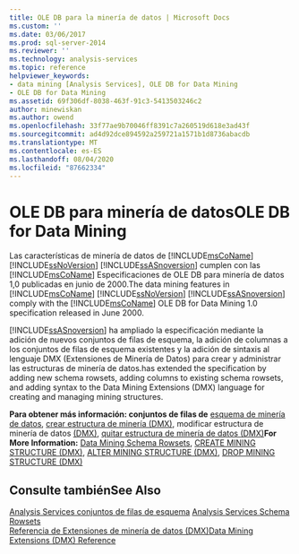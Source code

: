 ```yaml
---
title: OLE DB para la minería de datos | Microsoft Docs
ms.custom: ''
ms.date: 03/06/2017
ms.prod: sql-server-2014
ms.reviewer: ''
ms.technology: analysis-services
ms.topic: reference
helpviewer_keywords:
- data mining [Analysis Services], OLE DB for Data Mining
- OLE DB for Data Mining
ms.assetid: 69f306df-8038-463f-91c3-5413503246c2
author: minewiskan
ms.author: owend
ms.openlocfilehash: 33f77ae9b70046ff8391c7a260519d618e3ad43f
ms.sourcegitcommit: ad4d92dce894592a259721a1571b1d8736abacdb
ms.translationtype: MT
ms.contentlocale: es-ES
ms.lasthandoff: 08/04/2020
ms.locfileid: "87662334"
---
```

# <a name="ole-db-for-data-mining"></a><span data-ttu-id="125b5-102">OLE DB para minería de datos</span><span class="sxs-lookup"><span data-stu-id="125b5-102">OLE DB for Data Mining</span></span>
  <span data-ttu-id="125b5-103">Las características de minería de datos de [!INCLUDE[msCoName](../../includes/msconame-md.md)] [!INCLUDE[ssNoVersion](../../includes/ssnoversion-md.md)] [!INCLUDE[ssASnoversion](../../includes/ssasnoversion-md.md)] cumplen con las [!INCLUDE[msCoName](../../includes/msconame-md.md)] Especificaciones de OLE DB para minería de datos 1,0 publicadas en junio de 2000.</span><span class="sxs-lookup"><span data-stu-id="125b5-103">The data mining features in [!INCLUDE[msCoName](../../includes/msconame-md.md)] [!INCLUDE[ssNoVersion](../../includes/ssnoversion-md.md)] [!INCLUDE[ssASnoversion](../../includes/ssasnoversion-md.md)] comply with the [!INCLUDE[msCoName](../../includes/msconame-md.md)] OLE DB for Data Mining 1.0 specification released in June 2000.</span></span>  
  
 [!INCLUDE[ssASnoversion](../../includes/ssasnoversion-md.md)] <span data-ttu-id="125b5-104">ha ampliado la especificación mediante la adición de nuevos conjuntos de filas de esquema, la adición de columnas a los conjuntos de filas de esquema existentes y la adición de sintaxis al lenguaje DMX (Extensiones de Minería de Datos) para crear y administrar las estructuras de minería de datos.</span><span class="sxs-lookup"><span data-stu-id="125b5-104">has extended the specification by adding new schema rowsets, adding columns to existing schema rowsets, and adding syntax to the Data Mining Extensions (DMX) language for creating and managing mining structures.</span></span>  
  
 <span data-ttu-id="125b5-105">**Para obtener más información: conjuntos de filas de** [esquema de minería de datos](../../relational-databases/native-client-ole-db-rowsets/rowsets.md), [crear estructura de minería &#40;DMX&#41;](/sql/dmx/create-mining-structure-dmx), modificar estructura de minería de datos [&#40;DMX&#41;](/sql/dmx/alter-mining-structure-dmx), [quitar estructura de minería de datos &#40;DMX&#41;](/sql/dmx/drop-mining-structure-dmx)</span><span class="sxs-lookup"><span data-stu-id="125b5-105">**For More Information:** [Data Mining Schema Rowsets](../../relational-databases/native-client-ole-db-rowsets/rowsets.md), [CREATE MINING STRUCTURE &#40;DMX&#41;](/sql/dmx/create-mining-structure-dmx), [ALTER MINING STRUCTURE &#40;DMX&#41;](/sql/dmx/alter-mining-structure-dmx), [DROP MINING STRUCTURE &#40;DMX&#41;](/sql/dmx/drop-mining-structure-dmx)</span></span>  
  
## <a name="see-also"></a><span data-ttu-id="125b5-106">Consulte también</span><span class="sxs-lookup"><span data-stu-id="125b5-106">See Also</span></span>  
 <span data-ttu-id="125b5-107">[Analysis Services conjuntos de filas de esquema](https://docs.microsoft.com/bi-reference/schema-rowsets/analysis-services-schema-rowsets) </span><span class="sxs-lookup"><span data-stu-id="125b5-107">[Analysis Services Schema Rowsets](https://docs.microsoft.com/bi-reference/schema-rowsets/analysis-services-schema-rowsets) </span></span>  
 [<span data-ttu-id="125b5-108">Referencia de Extensiones de minería de datos &#40;DMX&#41;</span><span class="sxs-lookup"><span data-stu-id="125b5-108">Data Mining Extensions &#40;DMX&#41; Reference</span></span>](/sql/dmx/data-mining-extensions-dmx-reference)  
  
  

